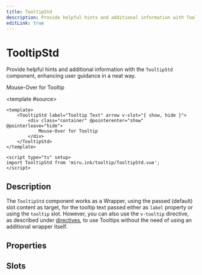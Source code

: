 ```yaml
---
title: TooltipStd
description: Provide helpful hints and additional information with Tooltip component, enhancing user guidance in a neat way.
editLink: true
---
```


# TooltipStd <Badge text="v0.1.0" />

Provide helpful hints and additional information with the `TooltipStd` component, enhancing user 
guidance in a neat way.

<MiruSource component="TooltipStd" histoire="/story/src-components-tooltip-tooltipstd-story-vue">
<div class="flex flex-row items-center justify-center">
    <TooltipStd label="Tooltip Text" placement="top" v-slot="{ show, hide }" arrow>
        <div class="flex items-center justify-center p-8 border border-gray-300 border-solid rounded-md bg-gray-50 dark:border-gray-500 dark:bg-gray-800"
            @pointerenter="show" @pointerleave="hide">
            Mouse-Over for Tooltip
        </div>
    </TooltipStd>
</div>

<template #source>

```vue
<template>
    <TooltipStd label="Tooltip Text" arrow v-slot="{ show, hide }">
        <div class="container" @pointerenter="show" @pointerleave="hide">
            Mouse-Over for Tooltip
        </div>
    </TooltipStd>
</template>

<script type="ts" setup>
import TooltipStd from 'miru.ink/tooltip/TooltipStd.vue';
</script>
```

</template>
</MiruSource>

## Description

The `TooltipStd` component works as a Wrapper, using the passed (default) slot content as target, 
for the tooltip text passed either as `label` property or using the `tooltip` slot. However, you 
can also use the `v-tooltip` directive, as described under [directives](/references/directives/v-tooltip), to use Tooltips 
without the need of using an additional wrapper itself.

## Properties

<MiruTable :props="{
    color: {
        text: 'The desired color used for this tooltip.',
        type: {
            'Color': ['primary', 'secondary', 'success', 'warning', 'danger', 'info']
        }
    },
    label: {
        text: 'The desired label text for this tooltip, used when no slot is passed.',
        type: 'string',
    },
    delay: {
        text: 'The amount of milliseconds until the tooltip starts to get visible.',
        type: 'number'
    },
    placement: {
        text: 'The floating-ui placement option for this tooltip.',
        type: {
            'Placement': [
                'top',
                'top-start',
                'top-end',
                'left',
                'left-start',
                'left-end',
                'right',
                'right-start',
                'right-end',
                'bottom',
                'bottom-start',
                'bottom-end',
            ]
        }
    },
    offset: {
        text: 'The floating-ui offset option for this tooltip.',
        type: 'OffsetOptions',
        type: {
            'number': null,
            'OffsetValue': {
                mainAxis: 'number',
                crossAxis: 'number',
                alignmentAxis: ['number', 'null'],
            }
        }
    },
    arrow: {
        text: 'Whether to show an arrow or not.',
        type: 'boolean'
    },
    center: {
        text: 'Whether to center the tooltip text or not.',
        type: 'boolean'
    }
}" />

## Slots

<MiruTable :props="{
    default: {
        text: 'Default content slot, used instead of the label property..'
    },
    tooltip: {
        text: 'Tooltip content slot, used instead of the label property.',
    }
}" />


<script setup>
import TooltipStd from '../../../../src/components/tooltip/TooltipStd.vue';
</script>
